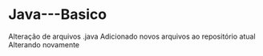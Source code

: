 # Java---Basico

Alteração de arquivos .java
Adicionado novos arquivos ao repositório atual
Alterando novamente
